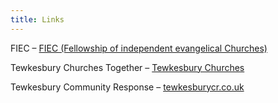 ```yaml
---
title: Links
---
```


FIEC – [FIEC (Fellowship of independent evangelical Churches)](https://fiec.org.uk/)

Tewkesbury Churches Together – [Tewkesbury Churches](http://www.tewkesbury.church/)

Tewkesbury Community Response – [tewkesburycr.co.uk](http://tewkesburycr.co.uk/)
